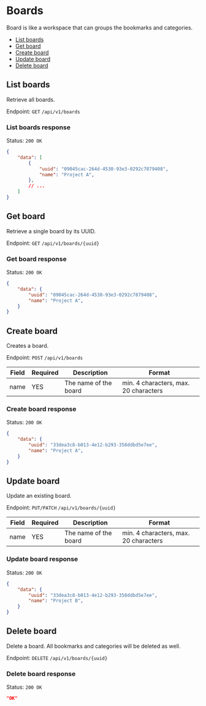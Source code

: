 # Boards

Board is like a workspace that can groups the bookmarks and categories.

- [List boards](#list-boards)
- [Get board](#get-board)
- [Create board](#create-board)
- [Update board](#update-board)
- [Delete board](#delete-board)

## List boards

Retrieve all boards.

Endpoint: `GET` `/api/v1/boards`

### List boards response

Status: `200 OK`

```json
{
    "data": [
        {
            "uuid": "09045cac-264d-4530-93e3-0292c7879408",
            "name": "Project A",
        },
        // ...
    ]
}
```

## Get board

Retrieve a single board by its UUID.

Endpoint: `GET` `/api/v1/boards/{uuid}`

### Get board response

Status: `200 OK`

```json
{
    "data": {
        "uuid": "09045cac-264d-4530-93e3-0292c7879408",
        "name": "Project A",
    }
}
```

## Create board

Creates a board.

Endpoint: `POST` `/api/v1/boards`

| Field | Required | Description | Format |
|---|---|---|---|
| name | YES | The name of the board | min. 4 characters, max. 20 characters |

### Create board response

Status: `200 OK`

```json
{
    "data": {
        "uuid": "33dea3c8-b013-4e12-b293-358ddbd5e7ee",
        "name": "Project A",
    }
}
```

## Update board

Update an existing board.

Endpoint: `PUT/PATCH` `/api/v1/boards/{uuid}`

| Field | Required | Description | Format |
|---|---|---|---|
| name | YES | The name of the board | min. 4 characters, max. 20 characters |

### Update board response

Status: `200 OK`

```json
{
    "data": {
        "uuid": "33dea3c8-b013-4e12-b293-358ddbd5e7ee",
        "name": "Project B",
    }
}
```

## Delete board

Delete a board. All bookmarks and categories will be deleted as well.

Endpoint: `DELETE` `/api/v1/boards/{uuid}`

### Delete board response

Status: `200 OK`

```json
"OK"
```
